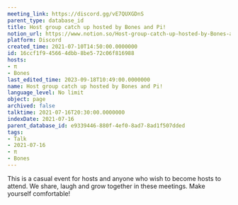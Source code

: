 ```yaml
---
meeting_link: https://discord.gg/vE7QUXGDnS
parent_type: database_id
title: Host group catch up hosted by Bones and Pi!
notion_url: https://www.notion.so/Host-group-catch-up-hosted-by-Bones-and-Pi-16ccf1f945664dbb8be572c06f816988
platform: Discord
created_time: 2021-07-10T14:50:00.0000000
id: 16ccf1f9-4566-4dbb-8be5-72c06f816988
hosts:
- π
- Bones
last_edited_time: 2023-09-18T10:49:00.0000000
name: Host group catch up hosted by Bones and Pi!
language_level: No limit
object: page
archived: false
talktime: 2021-07-16T20:30:00.0000000
indexDate: 2021-07-16
parent_database_id: e9339446-880f-4ef0-8ad7-8ad1f507dded
tags:
- Talk
- 2021-07-16
- π
- Bones
---
```


This is a casual event for hosts and anyone who wish to become hosts to attend.  We share, laugh and grow together in these meetings.  Make yourself comfortable!







